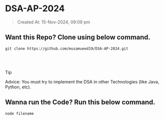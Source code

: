 # DSA-AP-2024 
>Created At: 15-Nov-2024, 09:09 pm

## Want this Repo? Clone using below command. 
```
git clone https://github.com/musamueed19/DSA-AP-2024.git
```

<br><br>

> [!TIP]
> Advice: You must try to implement the DSA in other Technologies (like Java, Python, etc).

## Wanna run the Code? Run this below command.
```
node filename
```


